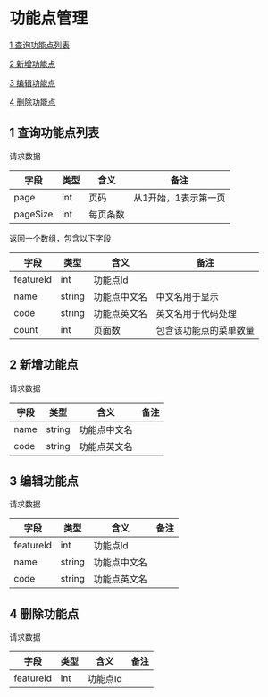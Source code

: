 # 功能点管理
[1  查询功能点列表](#user-content-1--查询功能点列表)

[2  新增功能点](#user-content-2--新增功能点)

[3  编辑功能点](#user-content-3--编辑功能点)

[4  删除功能点](#user-content-4--删除功能点)



##  1  查询功能点列表

请求数据

| 字段       | 类型   | 含义   | 备注          |
| -------- | ---- | ---- | ----------- |
| page     | int  | 页码   | 从1开始，1表示第一页 |
| pageSize | int  | 每页条数 |             |

返回一个数组，包含以下字段

| 字段        | 类型     | 含义     | 备注          |
| --------- | ------ | ------ | ----------- |
| featureId | int    | 功能点Id  |             |
| name      | string | 功能点中文名 | 中文名用于显示     |
| code      | string | 功能点英文名 | 英文名用于代码处理   |
| count     | int    | 页面数    | 包含该功能点的菜单数量 |



##  2  新增功能点

请求数据

| 字段   | 类型     | 含义     | 备注   |
| ---- | ------ | ------ | ---- |
| name | string | 功能点中文名 |      |
| code | string | 功能点英文名 |      |



##  3  编辑功能点

请求数据

| 字段        | 类型     | 含义     | 备注   |
| --------- | ------ | ------ | ---- |
| featureId | int    | 功能点Id  |      |
| name      | string | 功能点中文名 |      |
| code      | string | 功能点英文名 |      |



##  4  删除功能点

请求数据

| 字段        | 类型   | 含义    | 备注   |
| --------- | ---- | ----- | ---- |
| featureId | int  | 功能点Id |      |

